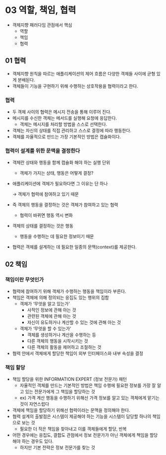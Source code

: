 # 03 역할, 책임, 협력

- 객체지향 패러다임 관점에서 핵심
    - 역할
    - 책임
    - 협력

## 01 협력

- 객체지향 원칙을 따르는 애플리케이션의 제어 흐름은 다양한 객체들 사이에 균형 있게  분배된다.
- 객체들이 기능을 구현하기 위해 수행하는 상호작용을 협력이라고 한다.

### 협력

- 두 객체 사이의 협력은 메시지 전송을 통해 이루어 진다.
- 메시지를 수신한 객체는 메서드를 실행해 요청에 응답한다.
    - 객체는 메시지를 처리할 방법을 스스로 선택한다.
- 객체는 자신의 상태를 직접 관리하고 스스로 결정에 따라 행동한다.
- 객체를 자율적으로 만드는 가장 기본적인 방법은 캡슐화이다.

### 협력이 설계를 위한 문맥을 결정한다

- 객체란 상태와 행동을 함께 캡슐화 해야 하는 실행 단위
    - 객체가 가지는 상태, 행동은 어떻게 결정?
- 애플리케이션에 객체가 필요하다면 그 이유는 단 하나

  → 객체가 협력에 참여하고 있기 때문

- 즉 객체의 행동을 결정하는 것은 객체가 참여하고 있는 협력
    - 협력이 바뀌면 행동 역시 변화
- 객체의 상태를 결정하는 것은 행동
    - 행동을 수행하는 데 필요한 정보이기 때문
- 협력은 객체를 설계하는 데 필요한 일종의 문맥(context)를 제공한다.

## 02 책임

### 책임이란 무엇인가

- 협력에 참여하기 위해 객체가 수행하는 행동을 책임이라 부른다.
- 책임은 객체에 의해 정의되는 응집도 있는 행위의 집합
    - 객체가 ‘무엇을 알고 있는가’
        - 사적인 정보에 관해 아는 것
        - 관련된 객체에 관해 아는 것
        - 자신이 유도하거나 계산할 수 있는 것에 관해 아는 것
    - 객체가 ‘무엇을 할 수 있는가’
        - 객체를 생성하거나 계산을 수행하는 등
        - 다른 객체의 행동을 시작시키는 것
        - 다른 객체의 활동을 제어하고 조절하는 것
- 협력 안에서 객체에게 할당한 책임이 외부 인터페이스와 내부 속성을 결정

### 책임 할당

- 책임 할당을 위한 INFORMATION EXPERT (정보 전문가) 패턴
    - 자율적인 객체를 만드는 기본적인 방법은 책임 수행에 필요한 정보를 가장 잘 알고 있는 전문가에게 그 책임을 할당하는 것
    - ex) 가격 계산 행동을 수행하기 위해선 가격 정보를 알고 있는 객체에게 맡기는 것이 자연스럽다
- 객체에 책임을 할당하기 위해선 협력이라는 문맥을 정의해야 한다.
- 협력 설계의 출발점은 시스템이 제공해야 하는 기능을 시스템이 담당할 하나의 책임으로 보는 것
    - 필요한 더 작은 책임을 찾아내고 이를 객체들에게 할당, 반복
- 어떤 경우에는 응집도, 결합도 관점에서 정보 전문가가 아닌 객체에게 책임을 할당해야 하는 경우도 있다.
    - 하지만 기본 전략은 정보 전문가를 찾는 것
